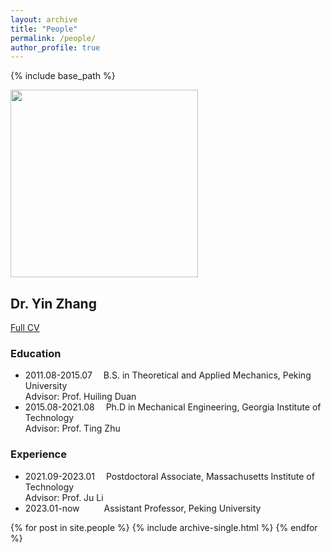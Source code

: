 ```yaml
---
layout: archive
title: "People"
permalink: /people/
author_profile: true
---
```


{% include base_path %}

<img src='/images/profile2.jpg' width="300"><br>
## Dr. Yin Zhang
<a href="/cv/">Full CV</a>


### Education
* 2011.08-2015.07 &emsp;B.S. in Theoretical and Applied Mechanics, Peking University <br>Advisor: Prof. Huiling Duan
* 2015.08-2021.08 &emsp;Ph.D in Mechanical Engineering, Georgia Institute of Technology <br>Advisor: Prof. Ting Zhu

### Experience
* 2021.09-2023.01 &emsp;Postdoctoral Associate, Massachusetts Institute of Technology <br>Advisor: Prof. Ju Li
* 2023.01-now &emsp;&emsp;&ensp;Assistant Professor, Peking University

{% for post in site.people %}
  {% include archive-single.html %}
{% endfor %}

